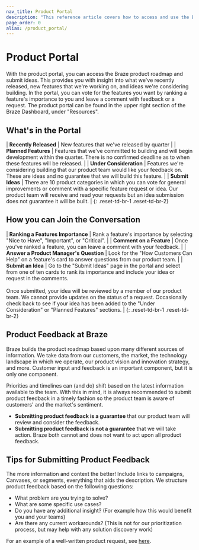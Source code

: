 ```yaml
---
nav_title: Product Portal
description: "This reference article covers how to access and use the Braze Product Portal from the dashboard."
page_order: 0
alias: /product_portal/
---
```


# Product Portal

With the product portal, you can access the Braze product roadmap and submit ideas. This provides you with insight into what we've recently released, new features that we're working on, and ideas we're considering building. In the portal, you can vote for the features you want by ranking a feature's importance to you and leave a comment with feedback or a request. The product portal can be found in the upper right section of the Braze Dashboard, under "Resources".

## What's in the Portal

| __Recently Released__ | New features that we've released by quarter |
| __Planned Features__ | Features that we've committed to building and will begin development within the quarter. There is no confirmed deadline as to when these features will be released. |
| __Under Consideration__ | Features we're considering building that our product team would like your feedback on. These are ideas and no guarantee that we will build this feature. |
| __Submit Ideas__ | There are 10 product categories in which you can vote for general improvements or comment with a specific feature request or idea. Our product team will receive and read your requests but an idea submission does not guarantee it will be built. |
{: .reset-td-br-1 .reset-td-br-2}

## How you can Join the Conversation

| __Ranking a Features Importance__ | Rank a feature's importance by selecting "Nice to Have", "Important", or "Critical". |
| __Comment on a Feature__ | Once you've ranked a feature, you can leave a comment with your feedback. |
| __Answer a Product Manager's Question__ | Look for the "How Customers Can Help" on a feature's card to answer questions from our product team. |
| __Submit an Idea__ | Go to the "Submit Ideas" page in the portal and select from one of ten cards to rank its importance and include your idea or request in the comments. <br><br>Once submitted, your idea will be reviewed by a member of our product team. We cannot provide updates on the status of a request. Occasionally check back to see if your idea has been added to the "Under Consideration" or "Planned Features" sections. |
{: .reset-td-br-1 .reset-td-br-2}

## Product Feedback at Braze
Braze builds the product roadmap based upon many different sources of information. We take data from our customers, the market, the technology landscape in which we operate, our product vision and innovation strategy, and more. Customer input and feedback is an important component, but it is only one component. 

Priorities and timelines can (and do) shift based on the latest information available to the team. With this in mind, it is always recommended to submit product feedback in a timely fashion so the product team is aware of customers' and the market's sentiment. 

- __Submitting product feedback is a guarantee__ that our product team will review and consider the feedback. 
- __Submitting product feedback is not a guarantee__ that we will take action. Braze both cannot and does not want to act upon all product feedback. 

## Tips for Submitting Product Feedback
The more information and context the better! Include links to campaigns, Canvases, or segments, everything that aids the description. We structure product feedback based on the following questions:

- What problem are you trying to solve?
- What are some specific use cases?
- Do you have any additional insight? (For example how this would benefit you and your teams)
- Are there any current workarounds? (This is not for our prioritization process, but may help with any solution discovery work) 

For an example of a well-written product request, see [here]({{site.baseurl}}/product_request/). 